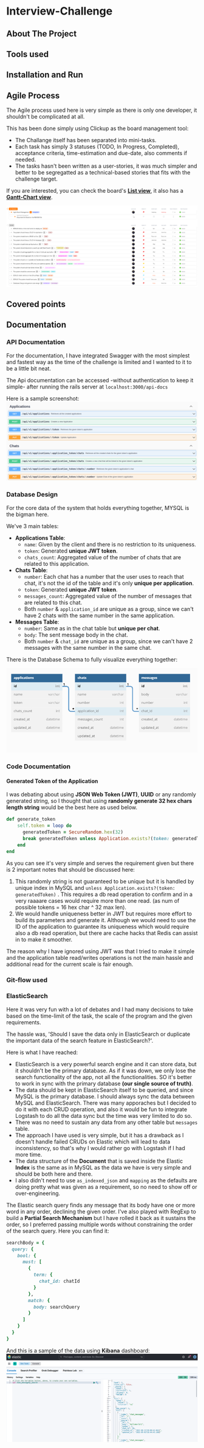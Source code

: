 # Interview-Challenge
## About The Project
## Tools used
## Installation and Run
## Agile Process
The Agile process used here is very simple as there is only one developer, it shouldn't be complicated at all.

This has been done simply using Clickup as the board management tool:
- The Challange itself has been separated into mini-tasks.
- Each task has simply 3 statuses (TODO, In Progress, Completed), acceptance criteria, time-estimation and due-date, also comments if needed.
- The tasks hasn't been written as a user-stories, it was much simpler and better to be segregatted as a technical-based stories that fits with the challenge target.

If you are interested, you can check the board's **[List view](https://sharing.clickup.com/42008161/l/h/6-222229294-1/ef602d4c6f6412b)**, it also has a **[Gantt-Chart view](https://sharing.clickup.com/42008161/g/h/181zk1-20/6ed8fc490596066)**.

![Clickup Board List View](/assets/imgs/docs/agile_board_process.png "Clickup Board List View")
## Covered points
## Documentation
### API Documentation
For the documentation, I have integrated Swagger with the most simplest and fastest way as the time of the challenge is limited and I wanted to it to be a little bit neat.

The Api documentation can be accessed -without authentication to keep it simple- after running the rails server at `localhost:3000/api-docs`

Here is a sample screenshot:
![Swagger Api Documentation](/assets/imgs/docs/api_documentation.png "Swagger Api Documentation")

### Database Design
For the core data of the system that holds everything together, MYSQL is the bigman here.

We've 3 main tables:
- **Applications Table**:
  - `name`: Given by the client and there is no restriction to its uniqueness.
  - `token`: Generated **unique JWT token**.
  - `chats_count`: Aggregated value of the number of chats that are related to this application.
- **Chats Table**:
  - `number`: Each chat has a number that the user uses to reach that chat, it's not the id of the table and it's only **unique per application**.
  - `token`: Generated **unique JWT token**.
  - `messages_count`: Aggregated value of the number of messages that are related to this chat.
  - Both `number` & `application_id` are unique as a group, since we can't have 2 chats with the same number in the same application.
- **Messages Table**:
  - `number`: Same as in the chat table but **unique per chat**.
  - `body`: The sent message body in the chat.
  - Both `number` & `chat_id` are unique as a group, since we can't have 2 messages with the same number in the same chat.

There is the Database Schema to fully visualize everything together:

![MySQL Database Design](/assets/imgs/docs/mysql_database_design.png "MySQL Database Design")

### Code Documentation
#### Generated Token of the Application
I was debating about using **JSON Web Token (JWT)**, **UUID** or any randomly generated string, so I thought that using **randomly generate 32 hex chars length string** would be the best here as used below.
```ruby
def generate_token
    self.token = loop do
      generatedToken = SecureRandom.hex(32)
      break generatedToken unless Application.exists?(token: generatedToken)
    end
end
```
As you can see it's very simple and serves the requirement given but there is 2 important notes that should be discussed here:
  1. This randomly string is not guaranteed to be unique but it is handled by unique index in MySQL and ```unless Application.exists?(token: generatedToken)``` . This requires a db read operation to confirm and in a very raaaare cases would require more than one read. (as num of possible tokens = 16 hex char ^ 32 max len).
  2. We would handle uniqueness better in JWT but requires more effort to build its parameters and generate it. Although we would need to use the ID of the application to guarantee its uniqueness which would require also a db read operation, but there are cache hacks that Redis can assist in to make it smoother.

The reason why I have ignored using JWT was that I tried to make it simple and the application table read/writes operations is not the main hassle and additional read for the current scale is fair enough.


### Git-flow used

### ElasticSearch
Here it was very fun with a lot of debates and I had many decisions to take based on the time-limit of the task, the scale of the program and the given requirements.

The hassle was, 'Should I save the data only in ElasticSearch or duplicate the important data of the search feature in ElasticSearch?'.

Here is what I have reached:
- ElasticSearch is a very powerful search engine and it can store data, but it shouldn't be the primary database. As if it was down, we only lose the search functionality of the app, not all the functionalities. SO it's better to work in sync with the primary database **(our single source of truth)**.
- The data should be kept in ElasticSearch itself to be queried, and since MySQL is the primary database. I should always sync the data between MySQL and ElasticSearch. There was many apporaches but I decided to do it with each CRUD operation, and also it would be fun to integrate Logstash to do all the data sync but the time was very limited to do so.
- There was no need to sustain any data from any other table but ```messages``` table.
- The approach I have used is very simple, but it has a drawback as I doesn't handle failed CRUDs on Elastic which will lead to data inconsistency, so that's why I would rather go with Logstash if I had more time.
- The data structure of the **Document** that is saved inside the Elastic **Index** is the same as in MySQL as the data we have is very simple and should be both here and there.
- I also didn't need to use ```as_indexed_json``` and ```mapping``` as the defaults are doing pretty what was given as a requirement, so no need to show off or over-engineering.

The Elastic search query finds any message that its body have one or more word in any order, declining the given order. I've also played with RegExp to build a **Partial Search Mechanism** but I have rolled it back as it sustains the order, so I preferred passing multiple words without constraining the order of the search query. Here you can find it:
```ruby
searchBody = {
  query: {
    bool: {
      must: [
        {
          term: {
            chat_id: chatId
          }
        },
        match: {
          body: searchQuery
        }
      ]
    }
  }
}
```

And this is a sample of the data using **Kibana** dashboard:
![Kibana Dashboard](/assets/imgs/docs/kibana_dashboard_sample_data.png "Kibana Dashboard")
